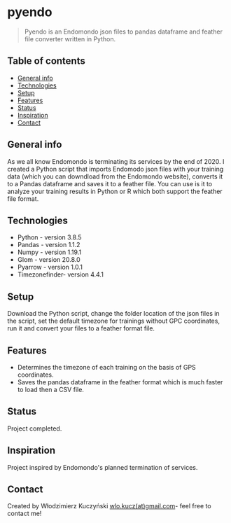 # pyendo
> Pyendo is an Endomondo json files to pandas dataframe and feather file converter written in Python. 

## Table of contents
* [General info](#general-info)
* [Technologies](#technologies)
* [Setup](#setup)
* [Features](#features)
* [Status](#status)
* [Inspiration](#inspiration)
* [Contact](#contact)

## General info
As we all know Endomondo is terminating its services by the end of 2020. I created a Python script that imports Endomodo json files with your training data (which you can downdload from the Endomondo website), converts it to a Pandas dataframe and saves it to a feather file.
You can use is it to analyze your training results in Python or R which both support the feather file format.

## Technologies
* Python - version 3.8.5
* Pandas - version 1.1.2
* Numpy - version 1.19.1
* Glom - version 20.8.0
* Pyarrow - version 1.0.1
* Timezonefinder- version 4.4.1

## Setup
Download the Python script, change the folder location of the json files in the script, set the default timezone for trainings without GPC coordinates, run it and convert your files to a feather format file. 


## Features
* Determines the timezone of each training on the basis of GPS coordinates.
* Saves the pandas dataframe in the feather format which is much faster to load then a CSV file.


## Status
Project completed.

## Inspiration
Project inspired by Endomondo's planned termination of services.

## Contact
Created by Włodzimierz Kuczyński [wlo.kucz(at)gmail.com](mailto:wlo.kucz@gmail.com)- feel free to contact me!
